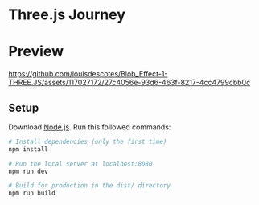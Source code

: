 # Three.js Journey

# Preview

https://github.com/louisdescotes/Blob_Effect-1-THREE.JS/assets/117027172/27c4056e-93d6-463f-8217-4cc4799cbb0c



## Setup
Download [Node.js](https://nodejs.org/en/download/).
Run this followed commands:

``` bash
# Install dependencies (only the first time)
npm install

# Run the local server at localhost:8080
npm run dev

# Build for production in the dist/ directory
npm run build
```
